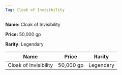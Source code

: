 ```yaml
---
Tag: Cloak of Invisibility
---
```


**Name:** Cloak of Invisibility

**Price:** 50,000 gp

**Rarity:** Legendary

| Name     | Price     | Rarity     |
| -------- | --------- | ---------- |
| Cloak of Invisibility | 50,000 gp | Legendary |
